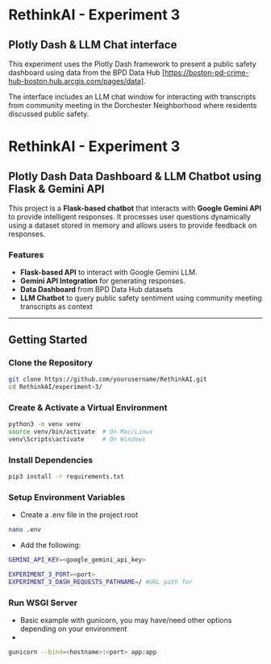 # RethinkAI - Experiment 3

## Plotly Dash & LLM Chat interface

This experiment uses the Plotly Dash framework to present a public safety dashboard using data from the BPD Data Hub [https://boston-pd-crime-hub-boston.hub.arcgis.com/pages/data].

The interface includes an LLM chat window for interacting with transcripts from community meeting in the Dorchester Neighborhood where residents discussed public safety.

# RethinkAI - Experiment 3

## Plotly Dash Data Dashboard & LLM Chatbot using Flask & Gemini API

This project is a **Flask-based chatbot** that interacts with **Google Gemini API** to provide intelligent responses. It processes user questions dynamically using a dataset stored in memory and allows users to provide feedback on responses.

###  Features

- **Flask-based API** to interact with Google Gemini LLM.
- **Gemini API Integration** for generating responses.
- **Data Dashboard** from BPD Data Hub datasets
- **LLM Chatbot** to query public safety sentiment using community meeting transcripts as context

---

## Getting Started

### Clone the Repository

```sh
git clone https://github.com/yourusername/RethinkAI.git
cd RethinkAI/experiment-3/

```

### Create & Activate a Virtual Environment

```sh
python3 -m venv venv
source venv/bin/activate  # On Mac/Linux
venv\Scripts\activate     # On Windows
```

### Install Dependencies

```sh
pip3 install -r requirements.txt
```

### Setup Environment Variables

- Create a .env file in the project root

```sh
nano .env
```

- Add the following:

```sh
GEMINI_API_KEY=<google_gemini_api_key>

EXPERIMENT_3_PORT=<port>
EXPERIMENT_3_DASH_REQUESTS_PATHNAME=/ #URL path for 
```

### Run WSGI Server

- Basic example with gunicorn, you may have/need other options depending on your environment
- 
```sh
gunicorn --bind=<hostname>:<port> app:app
```
